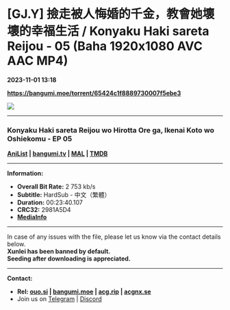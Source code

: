 # [GJ.Y] 撿走被人悔婚的千金，教會她壞壞的幸福生活 / Konyaku Haki sareta Reijou - 05 (Baha 1920x1080 AVC AAC MP4)

**2023-11-01 13:18**

**https://bangumi.moe/torrent/65424c1f8889730007f5ebe3**

![](https://rr1---bh.raws.dev/B/2KU/33/1db2dfb1521f340fcf7700229d1nrkh5.JPG)

* * *

### **__Konyaku Haki sareta Reijou wo Hirotta Ore ga, Ikenai Koto wo Oshiekomu__** - EP 05

**[AniList](https://anilist.co/anime/154214) | [bangumi.tv](https://bgm.tv/subject/398922) | [MAL](https://myanimelist.net/anime/52934) | [TMDB](https://www.themoviedb.org/tv/217405)**

* * *

**Information:**

*   **Overall Bit Rate:** 2 753 kb/s
*   **Subtitle:** HardSub - 中文（繁體）
*   **Duration:** 00:23:40.107
*   **CRC32:** 2981A5D4
*   **[MediaInfo](https://rr1---nfo.raws.dev/%5BGJ.Y%5D%20%E6%92%BF%E8%B5%B0%E8%A2%AB%E4%BA%BA%E6%82%94%E5%A9%9A%E7%9A%84%E5%8D%83%E9%87%91%EF%BC%8C%E6%95%99%E6%9C%83%E5%A5%B9%E5%A3%9E%E5%A3%9E%E7%9A%84%E5%B9%B8%E7%A6%8F%E7%94%9F%E6%B4%BB%20-%2005%20%28Baha%201920x1080%20AVC%20AAC%20MP4%29%20%5B2981A5D4%5D.mp4.nfo)**

* * *

In case of any issues with the file, please let us know via the contact details below.  
**Xunlei has been banned by default.**  
**Seeding after downloading is appreciated.**

* * *

**Contact:**

*   **Rel: [ouo.si](https://ouo.si/user/BraveSail) | [bangumi.moe](https://bangumi.moe/search/63e4b7585fa12c0007949b88) | [acg.rip](https://acg.rip/user/5570) | [acgnx.se](https://share.acgnx.se/user-529-1.html)**
*   Join us on [Telegram](https://kirara-fantasia.moe/telegram) | [Discord](https://kirara-fantasia.moe/discord)